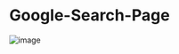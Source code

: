 # Google-Search-Page

![image](https://user-images.githubusercontent.com/58790036/183257507-4fa24c09-9422-4b23-91e9-ba31318b8ed7.png)
